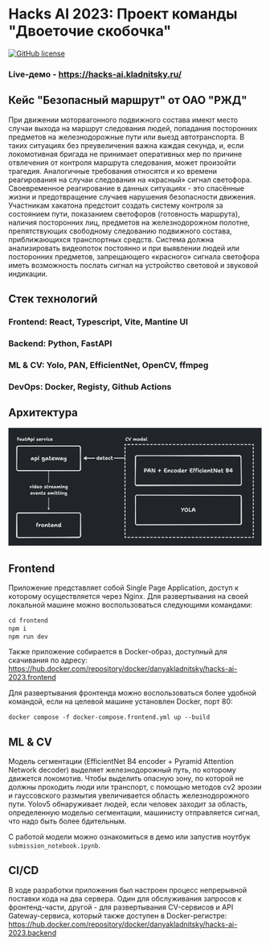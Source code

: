# Hacks AI 2023: Проект команды "Двоеточие скобочка"
 <a href="https://github.com/itmo-bootcamp/itmo-bootcamp-2023/blob/master/LICENSE">![GitHub license](https://img.shields.io/github/license/hacks-ai-hackathon/hacks-ai-safe-path?color=purple)</a>
### Live-демо - https://hacks-ai.kladnitsky.ru/

## Кейс "Безопасный маршрут" от ОАО "РЖД"
При движении моторвагонного подвижного состава имеют место случаи выхода на маршрут следования людей, попадания посторонних предметов на железнодорожные пути или выезд автотранспорта. В таких ситуациях без преувеличения важна каждая секунда, и, если локомотивная бригада не принимает оперативных мер по причине отвлечения от контроля маршрута следования, может произойти трагедия. Аналогичные требования относятся и ко времени реагирования на случаи следования на «красный» сигнал светофора. Своевременное реагирование в данных ситуациях - это спасённые жизни и предотвращение случаев нарушения безопасности движения. 
Участникам хакатона предстоит создать систему контроля за состоянием пути, показанием светофоров (готовность маршрута), наличия посторонних лиц, предметов на железнодорожном полотне, препятствующих свободному следованию подвижного состава, приближающихся транспортных средств. Система должна анализировать видеопоток постоянно и при выявлении людей или посторонних предметов, запрещающего «красного» сигнала светофора иметь возможность послать сигнал на устройство световой и звуковой индикации.



## Стек технологий
### Frontend: React, Typescript, Vite, Mantine UI
### Backend: Python, FastAPI
### ML & CV: Yolo, PAN, EfficientNet, OpenCV, ffmpeg
### DevOps: Docker, Registy, Github Actions

## Архитектура 

![img.png](design.png)

## Frontend
Приложение представляет собой Single Page Application, доступ к которому осуществляется через Nginx. Для развертывания на своей локальной машине можно воспользоваться следующими командами:
```
cd frontend
npm i
npm run dev
```

Также приложение собирается в Docker-образ, доступный для скачивания по адресу:
https://hub.docker.com/repository/docker/danyakladnitsky/hacks-ai-2023.frontend

Для развертывания фронтенда можно воспользоваться более удобной командой, если на целевой машине установлен Docker, порт 80:
```
docker compose -f docker-compose.frontend.yml up --build
```
## ML & CV

Модель сегментации (EfficientNet B4 encoder + Pyramid Attention Network decoder) выделяет железнодорожный путь, по которому движется локомотив. Чтобы выделить опасную зону, по которой не должны проходить люди или транспорт, с помощью методов cv2 эрозии и гауссовского размытия увеличивается область железнодорожного пути. Yolov5 обнаруживает людей, если человек заходит за область, определенную моделью сегментации, машинисту отправляется сигнал, что надо быть более бдительным.

С работой модели можно ознакомиться в демо или запустив ноутбук `submission_notebook.ipynb`.

## CI/CD
В ходе разработки приложения был настроен процесс непрерывной поставки кода на два сервера. Один для обслуживания запросов к фронтенд-части, другой - для развертывания CV-сервисов и API Gateway-сервиса, который также доступен в Docker-регистре:
https://hub.docker.com/repository/docker/danyakladnitsky/hacks-ai-2023.backend


